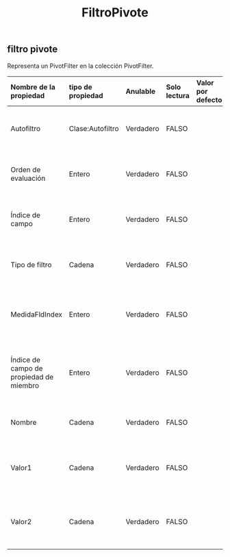 ﻿---
title: FiltroPivote
second_title: Aspose.Cells Cloud Documen
type: docs
url: /es/specification/model/pivotfilter/
description: "Aspose.Cells Especificación del modelo de nube: PivotFilter. Maneje sin esfuerzo Excel y otros documentos de hoja de cálculo con funciones como abrir, generar, editar, dividir, fusionar, comparar y convertir."
weight: 50
---
## **filtro pivote**

 Representa un PivotFilter en la colección PivotFilter.

| Nombre de la propiedad| tipo de propiedad| Anulable| Solo lectura| Valor por defecto| Descripción|
|:- |:- |:- |:- |:- |:- |
| Autofiltro| Clase:Autofiltro| Verdadero| FALSO|| Obtiene el filtro automático del filtro dinámico.|
| Orden de evaluación| Entero| Verdadero| FALSO|| Obtiene el orden de evaluación del filtro dinámico.|
| Índice de campo| Entero| Verdadero| FALSO|| Obtiene el índice de campo del filtro dinámico.|
| Tipo de filtro| Cadena| Verdadero| FALSO|| Obtiene el tipo de filtro automático del filtro dinámico.|
| MedidaFldIndex| Entero| Verdadero| FALSO|| Obtiene el índice del campo de medida del filtro dinámico.|
| Índice de campo de propiedad de miembro| Entero| Verdadero| FALSO|| Obtiene el índice del campo de propiedad del miembro del filtro dinámico.|
| Nombre| Cadena| Verdadero| FALSO|| Obtiene el nombre del filtro dinámico.|
| Valor1| Cadena| Verdadero| FALSO|| Obtiene el valor de cadena1 del filtro dinámico de etiquetas.|
| Valor2| Cadena| Verdadero| FALSO|| Obtiene el valor de cadena2 del filtro dinámico de etiquetas.|


